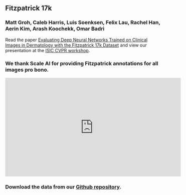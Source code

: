 ## Fitzpatrick 17k

### Matt Groh, Caleb Harris, Luis Soenksen, Felix Lau, Rachel Han, Aerin Kim, Arash Koochekk, Omar Badri

Read the paper [Evaluating Deep Neural Networks Trained on Clinical Images in Dermatology with the Fitzpatrick 17k Dataset](https://workshop2021.isic-archive.com/paper_groh.pdf) and view our presentation at the [ISIC CVPR workshop](https://workshop2021.isic-archive.com/). 

### We thank Scale AI for providing Fitzpatrick annotations for all images pro bono.

<iframe width="560" height="315" src="https://www.youtube.com/embed/bizJpy5VQmQ" title="YouTube video player" frameborder="0" allow="accelerometer; autoplay; clipboard-write; encrypted-media; gyroscope; picture-in-picture" allowfullscreen></iframe>

### Download the data from our [Github repository](https://github.com/mattgroh/fitzpatrick17k).
